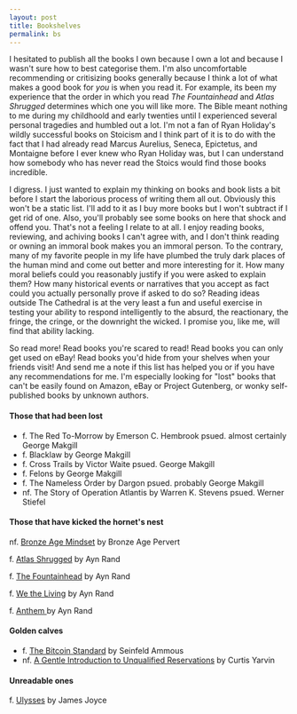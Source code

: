 ```yaml
---
layout: post
title: Bookshelves
permalink: bs
---
```


I hesitated to publish all the books I own because I own a lot and because I wasn't sure how to best categorise them. I'm also uncomfortable recommending or critisizing
books generally because I think a lot of what makes a good book for *you* is when you read it. For example, its been my experience that the order in which you read
*The Fountainhead* and *Atlas Shrugged* determines which one you will like more. The Bible meant nothing to me during my childhoold and early twenties
until I experienced several personal tragedies and humbled out a lot. I'm not a fan of Ryan Holiday's wildly successful books on Stoicism and I think part of it is to do with
the fact that I had already read Marcus Aurelius, Seneca, Epictetus, and Montaigne before I ever knew who Ryan Holiday was, but I can understand how
somebody who has never read the Stoics would find those books incredible.

I digress. I just wanted to explain my thinking on books and book lists a bit before I start the laborious process of writing them all out. Obviously
this won't be a static list. I'll add to it as I buy more books but I won't subtract if I get rid of one. Also, you'll probably see some books
on here that shock and offend you. That's not a feeling I relate to at all. I enjoy reading books, reviewing, and achiving books I can't agree with, and I 
don't think reading or owning an immoral book makes you an immoral person. To the contrary, many of my favorite people in my life have plumbed the truly dark
places of the human mind and come out better and more interesting for it. How many moral beliefs could you reasonably justify if you were asked to explain them? How many historical events
or narratives that you accept as fact could you actually personally prove if asked to do so? Reading ideas outside The Cathedral is at the very least
a fun and useful exercise in testing your ability to respond intelligently to the absurd, the reactionary, the fringe, the cringe, or the downright the wicked. I promise you,
like me, will find that ability lacking. 

So read more! Read books you're scared to read! Read books you can only get used on eBay! Read books you'd hide from your shelves when your friends visit! And send me a note if this list has helped you or if you have any recommendations for me. I'm especially looking for "lost" books that can't be easily found on Amazon, eBay or Project Gutenberg, or wonky self-published books by unknown authors. 


#### Those that had been lost

- f. The Red To-Morrow by Emerson C. Hembrook psued. almost certainly George Makgill
- f. Blacklaw by George Makgill
- f. Cross Trails by Victor Waite psued. George Makgill
- f. Felons by George Makgill
- f. The Nameless Order by Dargon psued. probably George Makgill
- nf. The Story of Operation Atlantis by Warren K. Stevens psued. Werner Stiefel

#### Those that have kicked the hornet's nest

nf. [Bronze Age Mindset](/) by Bronze Age Pervert

f. [Atlas Shrugged](/) by Ayn Rand

f. [The Fountainhead](/) by Ayn Rand

f. [We the Living](/) by Ayn Rand

f. [Anthem ](/)by Ayn Rand

#### Golden calves

- f. [The Bitcoin Standard](/) by Seinfeld Ammous
- nf. [A Gentle Introduction to Unqualified Reservations](/) by Curtis Yarvin

#### Unreadable ones

f. [Ulysses](/) by James Joyce
